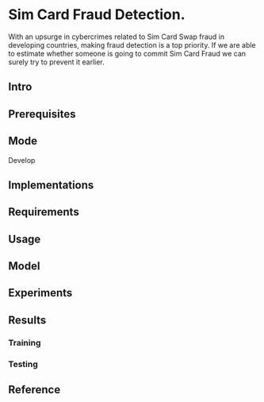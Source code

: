 # Sim Card Fraud Detection.
With an upsurge in cybercrimes related to Sim Card Swap fraud in developing countries, making fraud detection is a top priority. If we are able to estimate whether someone is going to commit Sim Card Fraud we can surely try to prevent it earlier. 

## Intro

## Prerequisites

## Mode
Develop

## Implementations

## Requirements

## Usage

## Model 

## Experiments

## Results

### Training

### Testing

## Reference
